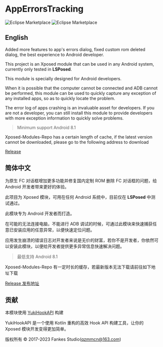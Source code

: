 # AppErrorsTracking

![Eclipse Marketplace](https://img.shields.io/badge/license-AGPL3.0-blue)
![Eclipse Marketplace](https://img.shields.io/badge/version-v1.2-green)

## English

Added more features to app's errors dialog, fixed custom rom deleted dialog, the best experience to Android developer.

This project is an Xposed module that can be used in any Android system, currently only tested in **LSPosed**.

This module is specially designed for Android developers.

When it is possible that the computer cannot be connected and ADB cannot be performed, this module can be used to quickly capture any exception
of any installed apps, so as to quickly locate the problem.

The error log of apps crashing is an invaluable asset for developers. If you are not a developer, you can still install this module to provide
developers with more exception information to quickly solve problems.

> Minimum support Android 8.1

Xposed-Modules-Repo has a certain length of cache, if the latest version cannot be downloaded, please go to the following address to download

[Release](https://github.com/KitsunePie/AppErrorsTracking/releases)

## 简体中文

为原生 FC 对话框增加更多功能并修复国内定制 ROM 删除 FC 对话框的问题，给 Android 开发者带来更好的体验。

此项目为 Xposed 模块，可用在任何 Android 系统中，目前仅在 **LSPosed** 中测试通过。

此模块专为 Android 开发者而打造。

在可能的无法连接电脑，不能进行 ADB 调试的时候，可通过此模块来快速捕获任意已安装应用的任意异常，以便快速定位问题。

应用发生崩溃的错误日志对开发者来说是无价的财富，若你不是开发者，你依然可以安装此模块，以便给开发者提供更多异常信息快速解决问题。

> 最低支持 Android 8.1

Xposed-Modules-Repo 有一定时长的缓存，若最新版本无法下载请前往如下地址下载

[Release 发布地址](https://github.com/KitsunePie/AppErrorsTracking/releases)

## 贡献

本模块使用 [YukiHookAPI](https://github.com/fankes/YukiHookAPI) 构建

YukiHookAPI 是一个使用 Kotlin 重构的高效 Hook API 构建工具，让你的 Xposed 模块开发变得更加简单。

版权所有 © 2017-2023 Fankes Studio(qzmmcn@163.com)
